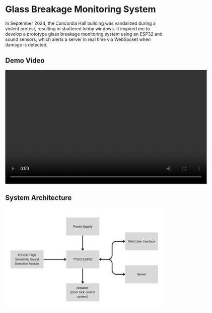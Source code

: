 # Glass Breakage Monitoring System

In September 2024, the Concordia Hall building was vandalized during a violent protest, resulting in shattered lobby windows. It inspired me to develop a prototype glass breakage monitoring system using an ESP32 and sound sensors, which alerts a server in real time via WebSocket when damage is detected.

## Demo Video

<video width="640" height="360" controls>
  <source src="assets/iot-video.mp4" type="video/mp4">
  Your browser does not support the video tag.
</video>

## System Architecture

![System Architecture Diagram](assets/diagram.png)
